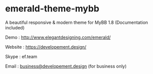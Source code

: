 # emerald-theme-mybb
A beautiful responsive &amp; modern theme for MyBB 1.8 (Documentation included)

Demo : http://www.elegantdesigning.com/emerald/

Website : https://developement.design/

Skype : ef.team

Email : business@developement.design (for business only)
